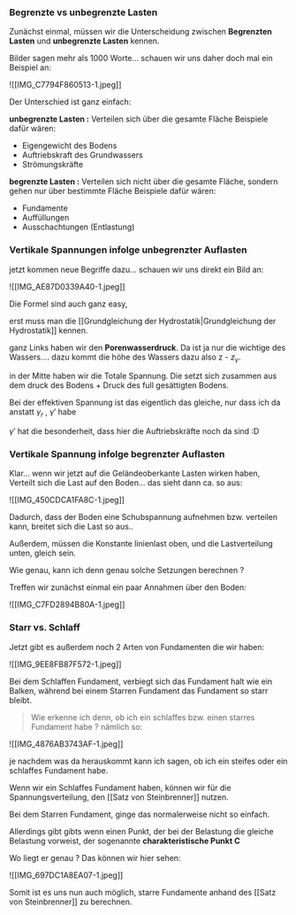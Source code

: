 ### Begrenzte vs unbegrenzte Lasten

Zunächst einmal, müssen wir die Unterscheidung zwischen **Begrenzten Lasten** und **unbegrenzte Lasten** kennen.

Bilder sagen mehr als 1000 Worte... schauen wir uns daher doch mal ein Beispiel an:

![[IMG_C7794F860513-1.jpeg]]

Der Unterschied ist ganz einfach:

**unbegrenzte Lasten :** Verteilen sich über die gesamte Fläche
Beispiele dafür wären:
- Eigengewicht des Bodens
- Auftriebskraft des Grundwassers
- Strömungskräfte

**begrenzte Lasten :** Verteilen sich nicht über die gesamte Fläche, sondern gehen nur über bestimmte Fläche
Beispiele dafür wären:
- Fundamente
- Auffüllungen
- Ausschachtungen (Entlastung)

### Vertikale Spannungen infolge unbegrenzter Auflasten
jetzt kommen neue Begriffe dazu... schauen wir uns direkt ein Bild an:

![[IMG_AE87D0339A40-1.jpeg]]

Die Formel sind auch ganz easy,

erst muss man die [[Grundgleichung der Hydrostatik|Grundgleichung der Hydrostatik]] kennen.

ganz Links haben wir den **Porenwasserdruck**. Da ist ja nur die wichtige des Wassers.... dazu kommt die höhe des Wassers dazu also z - $z_{\gamma}$.

in der Mitte haben wir die Totale Spannung. Die setzt sich zusammen aus dem druck des Bodens + Druck des full gesättigten Bodens.

Bei der effektiven Spannung ist das eigentlich das gleiche, nur dass ich da anstatt $\gamma_r$ , $\gamma'$ habe

$\gamma'$ hat die besonderheit, dass hier die Auftriebskräfte noch da sind :D

### Vertikale Spannung infolge begrenzter Auflasten
Klar... wenn wir jetzt auf die Geländeoberkante Lasten wirken haben, Verteilt sich die Last auf den Boden... das sieht dann ca. so aus:

![[IMG_450CDCA1FA8C-1.jpeg]]

Dadurch, dass der Boden eine Schubspannung aufnehmen bzw. verteilen kann, breitet sich die Last so aus..

Außerdem, müssen die Konstante linienlast oben, und die Lastverteilung unten, gleich sein.

Wie genau, kann ich denn genau solche Setzungen berechnen ?

Treffen wir zunächst einmal ein paar Annahmen über den Boden:

![[IMG_C7FD2894B80A-1.jpeg]]

### Starr vs. Schlaff

Jetzt gibt es außerdem noch 2 Arten von Fundamenten die wir haben:

![[IMG_9EE8FB87F572-1.jpeg]]


Bei dem Schlaffen Fundament, verbiegt sich das Fundament halt wie ein Balken, während bei einem Starren Fundament das Fundament so starr bleibt.

>Wie erkenne ich denn, ob ich ein schlaffes bzw. einen starres Fundament habe ? nämlich so:

![[IMG_4876AB3743AF-1.jpeg]]

je nachdem was da herauskommt kann ich sagen, ob ich ein steifes oder ein schlaffes Fundament habe.

Wenn wir ein Schlaffes Fundament haben, können wir für die Spannungsverteilung, den [[Satz von Steinbrenner]] nutzen.

Bei dem Starren Fundament, ginge das normalerweise nicht so einfach.

Allerdings gibt gibts wenn einen Punkt, der bei der Belastung die gleiche Belastung vorweist, der sogenannte **charakteristische Punkt C**

Wo liegt er genau ? Das können wir hier sehen:

![[IMG_697DC1A8EA07-1.jpeg]]

Somit ist es uns nun auch möglich, starre Fundamente anhand des [[Satz von Steinbrenner]] zu berechnen.





